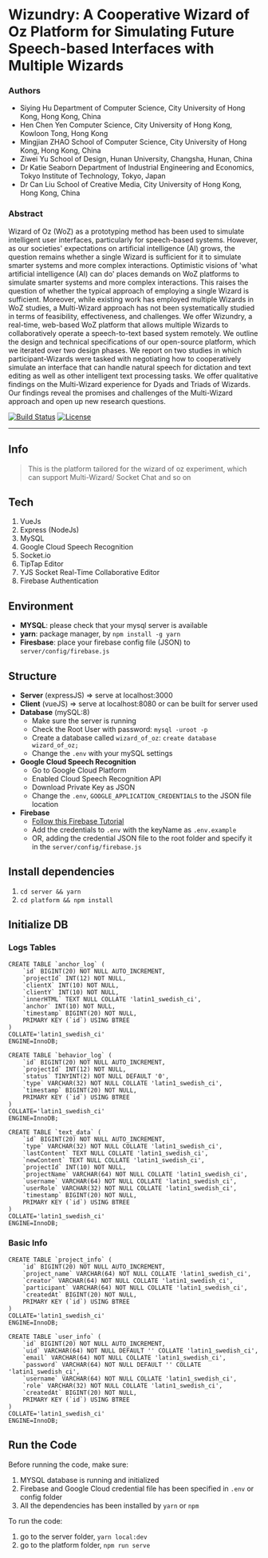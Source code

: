# Wizundry: A Cooperative Wizard of Oz Platform for Simulating Future Speech-based Interfaces with Multiple Wizards
### Authors
- Siying Hu Department of Computer Science, City University of Hong Kong, Hong Kong, China
- Hen Chen Yen Computer Science, City University of Hong Kong, Kowloon Tong, Hong Kong
- Mingjian ZHAO School of Computer Science, City University of Hong Kong, Hong Kong, China
- Ziwei Yu School of Design, Hunan University, Changsha, Hunan, China
- Dr Katie Seaborn Department of Industrial Engineering and Economics, Tokyo Institute of Technology, Tokyo, Japan
- Dr Can Liu School of Creative Media, City University of Hong Kong, Hong Kong, China


### Abstract
Wizard of Oz (WoZ) as a prototyping method has been used to simulate intelligent user interfaces, particularly for speech-based systems. However, as our societies' expectations on artificial intelligence (AI) grows, the question remains whether a single Wizard is sufficient for it to simulate smarter systems and more complex interactions. Optimistic visions of 'what artificial intelligence (AI) can do' places demands on WoZ platforms to simulate smarter systems and more complex interactions. This raises the question of whether the typical approach of employing a single Wizard is sufficient. Moreover, while existing work has employed multiple Wizards in WoZ studies, a Multi-Wizard approach has not been systematically studied in terms of feasibility, effectiveness, and challenges. We offer Wizundry, a real-time, web-based WoZ platform that allows multiple Wizards to collaboratively operate a speech-to-text based system remotely. We outline the design and technical specifications of our open-source platform, which we iterated over two design phases. We report on two studies in which participant-Wizards were tasked with negotiating how to cooperatively simulate an interface that can handle natural speech for dictation and text editing as well as other intelligent text processing tasks. We offer qualitative findings on the Multi-Wizard experience for Dyads and Triads of Wizards. Our findings reveal the promises and challenges of the Multi-Wizard approach and open up new research questions.


<p>
  <a href="https://circleci.com/gh/vuejs/vue/tree/dev"><img src="https://img.shields.io/circleci/project/github/vuejs/vue/dev.svg?sanitize=true" alt="Build Status"></a>
  <a href="https://www.npmjs.com/package/vue"><img src="https://img.shields.io/npm/l/vue.svg?sanitize=true" alt="License"></a>
</p>

---

## Info
> This is the platform tailored for the wizard of oz experiment, which can support Multi-Wizard/ Socket Chat and so on  
## Tech
1. VueJs
2. Express (NodeJs)
3. MySQL
4. Google Cloud Speech Recognition
5. Socket.io
6. TipTap Editor
7. YJS Socket Real-Time Collaborative Editor
8. Firebase Authentication
## Environment
* **MYSQL**: please check that your mysql server is available
* **yarn**: package manager, by `npm install -g yarn`
* **Firesbase**: place your firebase config file (JSON) to `server/config/firebase.js`

## Structure
* **Server** (expressJS) => serve at localhost:3000
* **Client** (vueJS) => serve at localhost:8080 or can be built for server used
* **Database** (mySQL:8)
    * Make sure the server is running
    * Check the Root User with password: `mysql -uroot -p`
    * Create a database called `wizard_of_oz`: `create database wizard_of_oz;`
    * Change the `.env` with your mySQL settings
* **Google Cloud Speech Recognition**
  * Go to Google Cloud Platform
  * Enabled Cloud Speech Recognition API
  * Download Private Key as JSON
  * Change the `.env`, `GOOGLE_APPLICATION_CREDENTIALS` to the JSON file location
* **Firebase**
  * [Follow this Firebase Tutorial](https://firebase.google.com/docs/web/setup#with-npm_1)
  * Add the credentials to `.env` with the keyName as `.env.example`
  * OR, adding the credential JSON file to the root folder and specify it in the `server/config/firebase.js`


## Install dependencies
1. `cd server && yarn`
2. `cd platform && npm install`

## Initialize DB
### Logs Tables
```mysql-sql
CREATE TABLE `anchor_log` (
	`id` BIGINT(20) NOT NULL AUTO_INCREMENT,
	`projectId` INT(12) NOT NULL,
	`clientX` INT(10) NOT NULL,
	`clientY` INT(10) NOT NULL,
	`innerHTML` TEXT NULL COLLATE 'latin1_swedish_ci',
	`anchor` INT(10) NOT NULL,
	`timestamp` BIGINT(20) NOT NULL,
	PRIMARY KEY (`id`) USING BTREE
)
COLLATE='latin1_swedish_ci'
ENGINE=InnoDB;
```
```mysql-sql
CREATE TABLE `behavior_log` (
	`id` BIGINT(20) NOT NULL AUTO_INCREMENT,
	`projectId` INT(12) NOT NULL,
	`status` TINYINT(2) NOT NULL DEFAULT '0',
	`type` VARCHAR(32) NOT NULL COLLATE 'latin1_swedish_ci',
	`timestamp` BIGINT(20) NOT NULL,
	PRIMARY KEY (`id`) USING BTREE
)
COLLATE='latin1_swedish_ci'
ENGINE=InnoDB;
```
```mysql-sql
CREATE TABLE `text_data` (
	`id` BIGINT(20) NOT NULL AUTO_INCREMENT,
	`type` VARCHAR(32) NOT NULL COLLATE 'latin1_swedish_ci',
	`lastContent` TEXT NULL COLLATE 'latin1_swedish_ci',
	`newContent` TEXT NULL COLLATE 'latin1_swedish_ci',
	`projectId` INT(10) NOT NULL,
	`projectName` VARCHAR(64) NOT NULL COLLATE 'latin1_swedish_ci',
	`username` VARCHAR(64) NOT NULL COLLATE 'latin1_swedish_ci',
	`userRole` VARCHAR(32) NOT NULL COLLATE 'latin1_swedish_ci',
	`timestamp` BIGINT(20) NOT NULL,
	PRIMARY KEY (`id`) USING BTREE
)
COLLATE='latin1_swedish_ci'
ENGINE=InnoDB;
```
### Basic Info
```mysql-sql
CREATE TABLE `project_info` (
	`id` BIGINT(20) NOT NULL AUTO_INCREMENT,
	`project_name` VARCHAR(64) NOT NULL COLLATE 'latin1_swedish_ci',
	`creator` VARCHAR(64) NOT NULL COLLATE 'latin1_swedish_ci',
	`participant` VARCHAR(64) NOT NULL COLLATE 'latin1_swedish_ci',
	`createdAt` BIGINT(20) NOT NULL,
	PRIMARY KEY (`id`) USING BTREE
)
COLLATE='latin1_swedish_ci'
ENGINE=InnoDB;
```
```mysql-sql
CREATE TABLE `user_info` (
	`id` BIGINT(20) NOT NULL AUTO_INCREMENT,
	`uid` VARCHAR(64) NOT NULL DEFAULT '' COLLATE 'latin1_swedish_ci',
	`email` VARCHAR(64) NOT NULL COLLATE 'latin1_swedish_ci',
	`password` VARCHAR(64) NOT NULL DEFAULT '' COLLATE 'latin1_swedish_ci',
	`username` VARCHAR(64) NOT NULL COLLATE 'latin1_swedish_ci',
	`role` VARCHAR(32) NOT NULL COLLATE 'latin1_swedish_ci',
	`createdAt` BIGINT(20) NOT NULL,
	PRIMARY KEY (`id`) USING BTREE
)
COLLATE='latin1_swedish_ci'
ENGINE=InnoDB;
```


## Run the Code
Before running the code, make sure:
1. MYSQL database is running and initialized
2. Firebase and Google Cloud credential file has been specified in `.env` or config folder
3. All the dependencies has been installed by `yarn` or `npm`

To run the code:
1. go to the server folder, `yarn local:dev`
2. go to the platform folder, `npm run serve`
